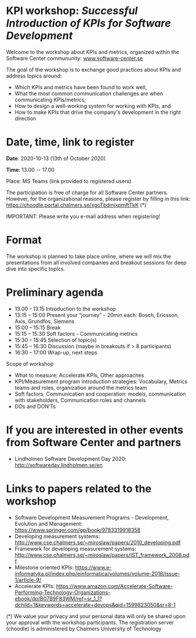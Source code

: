 # KPI workshop: _Successful Introduction of KPIs for Software Development_
Welcome to the workshop about KPIs and metrics, organized within the Software Center commununity: www.software-center.se

The goal of the workshop is to exchange good practices about KPIs and address topics around:
* Which KPIs and metrics have been found to work well,
* What the most common communication challenges are when communicating KPIs/metrics,
* How to design a well-working system for working with KPIs, and 
* How to make KPIs that drive the company's development in the right direction

# Date, time, link to register
**Date**: 2020-10-13 (13th of October 2020)

**Time**: 13.00 -- 17.00

Place: MS Teams (link provided to registered users)

The participation is free of charge for all Software Center partners. However, for the organizational reasons, please register by filling in this link: https://choodle.portal.chalmers.se/xgoTbdmjxpmftTkK (*)

IMPORTANT: Please write you e-mail address when registering!

# Format

The workshop is planned to take place online, where we will mix the presentations from all involved companies and breakout sessions for deep dive into specific topics. 

# Preliminary agenda
* 13.00 - 13.15 Introduction to the workshop
* 13:15 – 15:00 Present your “journey” – 20min each: Bosch, Ericsson, Axis, Grundfos, Siemens
* 15:00 – 15:15 Break
* 15:15 – 15:30 Soft factors - Communicating metrics
* 15:30 – 15:45 Selection of topic(s)
* 15:45 – 16:30 Discussion (maybe in breakouts if > 8 participants)
* 16:30 – 17:00 Wrap-up, next steps

Scope of workshop
* What to measure: Accelerate KPIs, Other approaches
* KPI/Measurement program introduction strategies: Vocabulary, Metrics teams and roles, organization around the metrics team
* Soft factors, Communication and cooperation: models, communication with stakeholders, Communication roles and channels
* DOs and DON’Ts

# If you are interested in other events from Software Center and partners
* Lindholmen Software Development Day 2020: http://softwareday.lindholmen.se/en

# Links to papers related to the workshop
* Software Development Measurement Programs - Development, Evolution and Management: https://www.springer.com/gp/book/9783319918358
* Developing measurement systems: http://www.cse.chalmers.se/~miroslaw/papers/2010_developing.pdf
* Framework for developing measurement systems: http://www.cse.chalmers.se/~miroslaw/papers/IST_framework_2008.pdf
* Milestone oriented KPIs: https://www.e-informatyka.pl/index.php/einformatica/volumes/volume-2018/issue-1/article-9/
* Accelerate KPIs: https://www.amazon.com/Accelerate-Software-Performing-Technology-Organizations-ebook/dp/B07B9F83WM/ref=sr_1_1?dchild=1&keywords=accelerate+devops&qid=1599823050&sr=8-1


(*) We value your privacy and your personal data will only be shared upon your approval with the workshop participants. The registration server (choodle) is administered by Chalmers University of Technology
